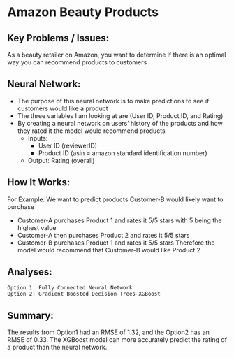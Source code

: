 # Amazon Beauty Products

## Key Problems / Issues: 
As a beauty retailer on Amazon, you want to determine if there is an optimal way you can recommend products to customers

## Neural Network: 
* The purpose of this neural network is to make predictions to see if customers would like a product
* The three variables I am looking at are (User ID, Product ID, and Rating) 
* By creating a neural network on users’ history of the products and how they rated it the model would recommend products
  * Inputs: 
    * User ID (reviewerID)
    * Product ID (asin = amazon standard identification number)
  * Output: Rating (overall)
  
## How It Works:
  For Example: We want to predict products Customer-B would likely want to purchase
  * Customer-A purchases Product 1 and rates it 5/5 stars with 5 being the highest value
  *	Customer-A then purchases Product 2 and rates it 5/5 stars
  *	Customer-B purchases Product 1 and rates it 5/5 stars
Therefore the model would recommend that Customer-B would like Product 2  

## Analyses:
  	Option 1: Fully Connected Neural Network
  	Option 2: Gradient Boosted Decision Trees-XGBoost

## Summary: 
The results from Option1 had an RMSE of 1.32, and the Option2 has an RMSE of 0.33.  The XGBoost model can more accurately predict the rating of a product than the neural network.  
